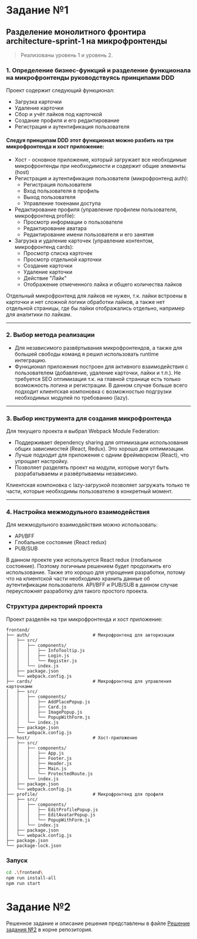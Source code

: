 # Задание №1

## Разделение монолитного фронтира architecture-sprint-1 на микрофронтенды
> Реализованы уровень 1 и уровень 2.
### 1. Определение бизнес-функций и разделение функционала на микрофронтенды руководствуясь принципами DDD
Проект содержит следующий функционал:
- Загрузка карточки
- Удаление карточки
- Сбор и учёт лайков под карточкой
- Создание профиля и его редактирование  
- Регистрация и аутентификация пользователя

#### Следуя принципам DDD этот функционал можно разбить на три микрофронтенда и хост приложение:
* Хост - основное приложение, который загружает все необходимые микрофронтенды при необходимости и содержит общие
элементы (host)
* Регистрация и аутентификация пользователя (микрофронтенд auth):
  - Регистрация пользователя
  - Вход пользователя в профиль
  - Выход пользователя
  - Управление токенами доступа
* Редактирование профиля (управление профилем пользователя, микрофронтенд profile):
  - Просмотр информации о пользователе
  - Редактирование аватара
  - Редактирование имени пользователя и его занятия
* Загрузка и удаление карточек (управление контентом, микрофронтенд cards):
  - Просмотр списка карточек
  - Просмотр отдельной карточки
  - Создание карточки
  - Удаление карточки
  - Действие "Лайк"
  - Отображение отмеченного лайка и общего количества лайков

Отдельный микрофронтенд для лайков не нужен, т.к. лайки встроены в карточки и нет сложной логики обработки лайков, а
также нет отдельной страницы, где бы лайки отображались отдельно, например для аналитики по лайкам.

---

### 2. Выбор метода реализации
- Для независимого развёртывания микрофронтендов, а также для большей свободы команд я решил использовать runtime
интеграцию.
- Функционал приложения построен для активного взаимодействия с пользователем (добавление, удаление карточки, лайки
и т.п.). Не требуется SEO оптимизация т.к. на главной странице есть только возможность логина и регистрации. В данном
случае больше всего подходит клиентская компоновка с возможностью подгрузки необходимых модулей по требованию (lazy).

---

### 3. Выбор инструмента для создания микрофронтенда
Для текущего проекта я выбрал Webpack Module Federation:
- Поддерживает dependency sharing для оптимизации использования общих зависимостей (React, Redux). Это хорошо для
оптимизации.
- Лучше подходит для приложения с одним фреймворком (React), что упрощает настройку.
- Позволяет разделять проект на модули, которые могут быть разрабатываемы и развёртываемы независимо.

Клиентская компоновка с lazy-загрузкой позволяет загружать только те части, которые необходимы пользователю в
конкретный момент.

---

### 4. Настройка межмодульного взаимодействия
Для межмодульного взаимодействия можно использовать:
- API/BFF
- Глобальное состояние (React redux)
- PUB/SUB  

В данном проекте уже используется React redux (глобальное состояние). Поэтому логичным решением будет продолжить его
использование. Также это хорошо для упрощения разработки, потому что на клиентской части необходимо хранить данные об
аутентификации пользователя. API/BFF и PUB/SUB в данном случае переусложнят разработку для такого простого проекта.

### Структура директорий проекта

Проект разделён на три микрофронтенда и хост приложение:

```
frontend/
├── auth/                        # Микрофронтенд для авторизации
│   ├── src/
│   │   ├── components/
│   │   │   ├── InfoTooltip.js
│   │   │   ├── Login.js
│   │   │   └── Register.js
│   │   └── index.js
│   ├── package.json
│   └── webpack.config.js
├── cards/                       # Микрофронтенд для управления карточками
│   ├── src/
│   │   ├── components/
│   │   │   ├── AddPlacePopup.js
│   │   │   ├── Card.js
│   │   │   ├── ImagePopup.js
│   │   │   └── PopupWithForm.js
│   │   └── index.js
│   ├── package.json
│   └── webpack.config.js
├── host/                        # Хост-приложение
│   ├── src/
│   │   ├── components/
│   │   │   ├── App.js
│   │   │   ├── Footer.js
│   │   │   ├── Header.js
│   │   │   ├── Main.js
│   │   │   └── ProtectedRoute.js
│   │   └── index.js
│   ├── package.json
│   └── webpack.config.js
├── profile/                     # Микрофронтенд для профиля
│   ├── src/
│   │   ├── components/
│   │   │   ├── EditProfilePopup.js
│   │   │   ├── EditAvatarPopup.js
│   │   │   └── PopupWithForm.js
│   │   └── index.js
│   ├── package.json
│   └── webpack.config.js
├── package.json
└── package-lock.json
```

### Запуск

```bash
cd .\frontend\
npm run install-all
npm run start
```

# Задание №2

Решенное задание и описание решения представлены в файле [Решение задания №2](./Task_2_Gordienko_A.drawio) в корне
репозитория.
